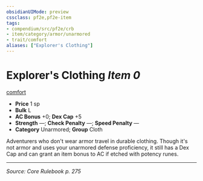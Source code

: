 ```yaml
---
obsidianUIMode: preview
cssclass: pf2e,pf2e-item
tags:
- compendium/src/pf2e/crb
- item/category/armor/unarmored
- trait/comfort
aliases: ["Explorer's Clothing"]
---
```

# Explorer's Clothing *Item 0*  
[comfort](comfort.md "Comfort Armor Trait")  

- **Price** 1 sp
- **Bulk** L
- **AC Bonus** +0; **Dex Cap** +5
- **Strength** —; **Check Penalty** —; **Speed Penalty** —
- **Category** Unarmored; **Group** Cloth 

Adventurers who don't wear armor travel in durable clothing. Though it's not armor and uses your unarmored defense proficiency, it still has a Dex Cap and can grant an item bonus to AC if etched with potency runes.


---
*Source: Core Rulebook p. 275*